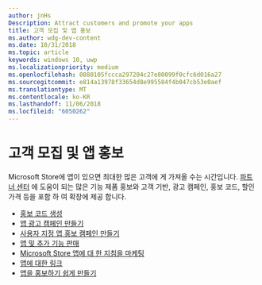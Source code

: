 ```yaml
---
author: jnHs
Description: Attract customers and promote your apps
title: 고객 모집 및 앱 홍보
ms.author: wdg-dev-content
ms.date: 10/31/2018
ms.topic: article
keywords: windows 10, uwp
ms.localizationpriority: medium
ms.openlocfilehash: 0880105fccca297204c27e80099f0cfc6d016a27
ms.sourcegitcommit: e814a13978f33654d8e995584f4b047cb53e0aef
ms.translationtype: MT
ms.contentlocale: ko-KR
ms.lasthandoff: 11/06/2018
ms.locfileid: "6050262"
---
```

# <a name="attract-customers-and-promote-your-apps"></a>고객 모집 및 앱 홍보

Microsoft Store에 앱이 있으면 최대한 많은 고객에 게 가져올 수는 시간입니다. [파트너 센터](https://partner.microsoft.com/dashboard) 에 도움이 되는 많은 기능 제품 홍보와 고객 기반, 광고 캠페인, 홍보 코드, 할인 가격 등을 포함 하 여 확장에 제공 합니다.

-   [홍보 코드 생성](generate-promotional-codes.md)
-   [앱 광고 캠페인 만들기](create-an-ad-campaign-for-your-app.md)
-   [사용자 지정 앱 홍보 캠페인 만들기](create-a-custom-app-promotion-campaign.md)
-   [앱 및 추가 기능 판매](put-apps-and-add-ons-on-sale.md)
-   [Microsoft Store 앱에 대 한 지침을 마케팅](app-marketing-guidelines.md)
-   [앱에 대한 링크](link-to-your-app.md)
-   [앱을 홍보하기 쉽게 만들기](make-your-app-easier-to-promote.md)

 

 
